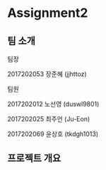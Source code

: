 # Assignment2  
## 팀 소개  

팀장  

2017202053 장준혜 (jjhttoz)  
  
팀원  
  
2017202012 노선영 (duswl9801)  
  
2017202025 최주언 (Ju-Eon)  
  
2017202069 윤상호 (tkdgh1013)  

## 프로젝트 개요  
